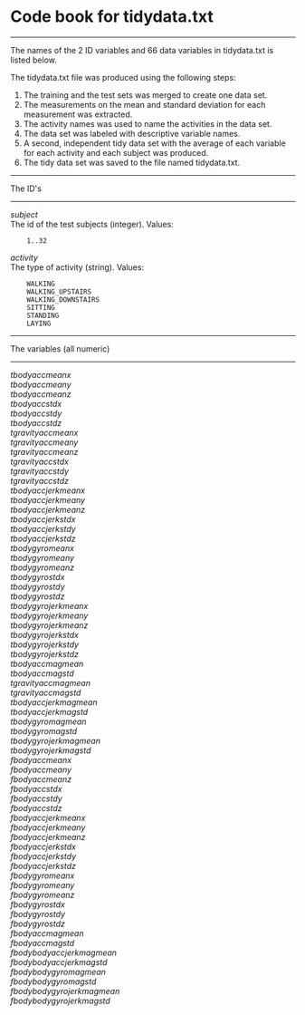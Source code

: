 Code book for tidydata.txt
===
___
The names of the 2 ID variables and 66 data variables in tidydata.txt is listed below. 

The tidydata.txt file was produced using the following steps:

1. The training and the test sets was merged to create one data set.
2. The measurements on the mean and standard deviation for each measurement was extracted. 
3. The activity names was used to name the activities in the data set.
4. The data set was labeled with descriptive variable names. 
5. A second, independent tidy data set with the average of each variable for each activity and each subject was produced.
6. The tidy data set was saved to the file named tidydata.txt.

___
The ID's
___

*subject*  
The id of the test subjects (integer).
Values:

		1..32

*activity*  
The type of activity (string).
Values:

		WALKING
		WALKING_UPSTAIRS
		WALKING_DOWNSTAIRS
		SITTING
		STANDING
		LAYING
			
___
The variables (all numeric)
___
*tbodyaccmeanx  
tbodyaccmeany  
tbodyaccmeanz  
tbodyaccstdx  
tbodyaccstdy  
tbodyaccstdz  
tgravityaccmeanx  
tgravityaccmeany  
tgravityaccmeanz  
tgravityaccstdx  
tgravityaccstdy  
tgravityaccstdz  
tbodyaccjerkmeanx  
tbodyaccjerkmeany  
tbodyaccjerkmeanz  
tbodyaccjerkstdx  
tbodyaccjerkstdy  
tbodyaccjerkstdz  
tbodygyromeanx  
tbodygyromeany  
tbodygyromeanz  
tbodygyrostdx  
tbodygyrostdy  
tbodygyrostdz  
tbodygyrojerkmeanx  
tbodygyrojerkmeany  
tbodygyrojerkmeanz  
tbodygyrojerkstdx  
tbodygyrojerkstdy  
tbodygyrojerkstdz  
tbodyaccmagmean  
tbodyaccmagstd  
tgravityaccmagmean  
tgravityaccmagstd  
tbodyaccjerkmagmean  
tbodyaccjerkmagstd  
tbodygyromagmean  
tbodygyromagstd  
tbodygyrojerkmagmean  
tbodygyrojerkmagstd  
fbodyaccmeanx  
fbodyaccmeany  
fbodyaccmeanz  
fbodyaccstdx  
fbodyaccstdy  
fbodyaccstdz  
fbodyaccjerkmeanx  
fbodyaccjerkmeany  
fbodyaccjerkmeanz  
fbodyaccjerkstdx  
fbodyaccjerkstdy  
fbodyaccjerkstdz  
fbodygyromeanx  
fbodygyromeany  
fbodygyromeanz  
fbodygyrostdx  
fbodygyrostdy  
fbodygyrostdz  
fbodyaccmagmean  
fbodyaccmagstd  
fbodybodyaccjerkmagmean  
fbodybodyaccjerkmagstd  
fbodybodygyromagmean  
fbodybodygyromagstd  
fbodybodygyrojerkmagmean  
fbodybodygyrojerkmagstd*  

